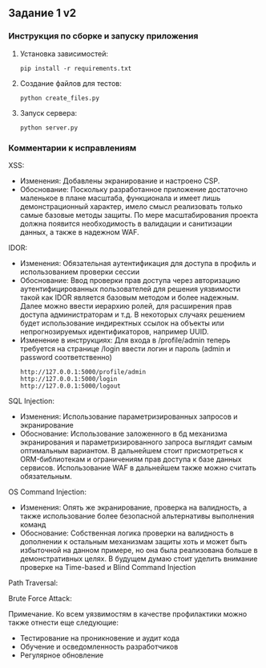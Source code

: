 ## Задание 1 v2

### Инструкция по сборке и запуску приложения
1. Установка зависимостей:

   ```
   pip install -r requirements.txt
   ```

2. Создание файлов для тестов:

   ```
   python create_files.py
   ```
   
3. Запуск сервера:

   ```
   python server.py
   ```
   
### Комментарии к исправлениям
XSS:

- Изменения: Добавлены экранирование и настроено CSP.
- Обоснование: Поскольку разработанное приложение достаточно маленькое в плане масштаба, функционала и имеет лишь демонстрационный характер, имело смысл реализовать только самые базовые методы защиты. По мере масштабирования проекта должна появится необходимость в валидации и санитизации данных, а также в надежном WAF.

IDOR:

- Изменения: Обязательная аутентификация для доступа в профиль и использованием проверки сессии
- Обоснование: Ввод проверки прав доступа через авторизацию аутентифицированных пользователей для решения уязвимости такой как IDOR является базовым методом и более надежным. Далее можно ввести иерархию ролей, для расширения прав доступа администраторам и т.д. В некоторых случаях решением будет использование индиректных ссылок на объекты или непрогнозируемых идентификаторов, например UUID.
- Изменение в инструкциях:
  Для входа в /profile/admin теперь требуется на странице /login ввести логин и пароль (admin и password соответственно)
   ```
  http://127.0.0.1:5000/profile/admin
  http://127.0.0.1:5000/login
  http://127.0.0.1:5000/logout
   ```
  
SQL Injection:

- Изменения: Использование параметризированных запросов и экранирование
- Обоснование: Использование заложенного в бд механизма экранирования и параметризированного запроса выглядит самым оптимальным вариантом. В дальнейшем стоит присмотреться к ORM-библиотекам и ограничениям прав доступа к базе данных сервисов. Использование WAF в дальнейшем также можно считать обязательным.

OS Command Injection:

- Изменения: Опять же экранирование, проверка на валидность, а также использование более безопасной альтернативы выполнения команд
- Обоснование: Собственная логика проверки на валидность в дополнении к остальным механизмам защиты хоть и может быть избыточной на данном примере, но она была реализована больше в демонстративных целях. В будущем думаю стоит уделить внимание проверке на Time-based и Blind Command Injection

Path Traversal:

Brute Force Attack:

Примечание. Ко всем уязвимостям в качестве профилактики можно также отнести еще следующие:
- Тестирование на проникновение и аудит кода
- Обучение и осведомленность разработчиков
- Регулярное обновление
